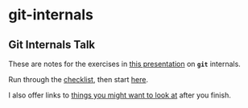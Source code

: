 git-internals
=============

## Git Internals Talk

These are notes for the exercises in [this presentation](https://prezi.com/xvvfo_dv0vlo/git-got-gotten-notes/) on **`git`** internals.

Run through the [checklist](https://github.com/jsh/class-checklist/blob/master/checklist.md),
then start [here](https://github.com/jsh/git-internals/blob/master/repos/on-the-surface.md).

I also offer links to [things you might want to look at](https://github.com/jsh/git-internals/blob/master/where-to-go-next.md) after you finish.
